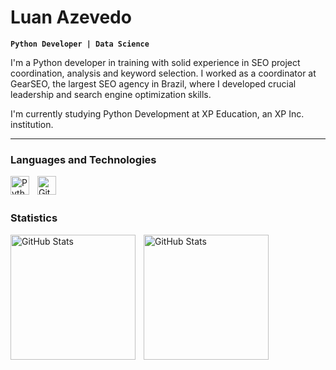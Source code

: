 # Luan Azevedo

**`Python Developer | Data Science`**

I'm a Python developer in training with solid experience in SEO project coordination, analysis and keyword selection. I worked as a coordinator at GearSEO, the largest SEO agency in Brazil, where I developed crucial leadership and search engine optimization skills.

I'm currently studying Python Development at XP Education, an XP Inc. institution.

---

### Languages ​​and Technologies

<img 
    align="left" 
    alt="Python" 
    title="Python"
    width="30px" 
    style="padding-right: 10px;" 
    src="https://cdn.jsdelivr.net/gh/devicons/devicon@latest/icons/python/python-original.svg" 
/>
<img 
    align="left" 
    alt="Git" 
    title="Git"
    width="30px" 
    style="padding-right: 10px;" 
    src="https://cdn.jsdelivr.net/gh/devicons/devicon@latest/icons/git/git-original.svg" 
/>

<br/>
<br/>

### Statistics

<p>
  <img 
    align="left" 
    alt="GitHub Stats" 
    height="200" 
    style="padding-right: 10px;" 
    src="https://github-readme-stats.vercel.app/api?username=rjluancorreia&show_icons=true&theme=tokyonight&include_all_commits=true&custom_title=Statistics&locale=pt-br" 
  />

<img 
      align="left" 
      alt="GitHub Stats" 
      height="200" 
      src="https://github-readme-stats.vercel.app/api/top-langs/?username=rjluancorreia&theme=tokyonight&layout=compact&custom_title=Technologies&langs_count=9" 
  />
</p>
